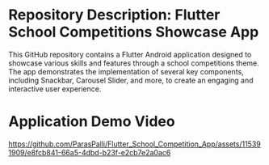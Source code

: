 # Repository Description: Flutter School Competitions Showcase App

This GitHub repository contains a Flutter Android application designed to showcase various skills and features through a school competitions theme. The app demonstrates the implementation of several key components, including Snackbar, Carousel Slider, and more, to create an engaging and interactive user experience.

# Application Demo Video
https://github.com/ParasPalli/Flutter_School_Competition_App/assets/115391909/e8fcb841-66a5-4dbd-b23f-e2cb7e2a0ac6
